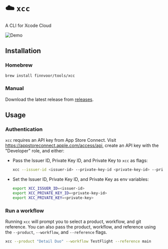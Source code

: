 # ☁️ `xcc`
A CLI for Xcode Cloud

![Demo](https://github.com/Finnvoor/xcc/assets/8284016/6334aa85-b84d-4101-9c46-385c4551a191)

## Installation
### Homebrew
```bash
brew install finnvoor/tools/xcc
```
### Manual
Download the latest release from [releases](https://github.com/Finnvoor/xcc/releases).

## Usage
### Authentication
`xcc` requires an API key from App Store Connect. Visit https://appstoreconnect.apple.com/access/api, create an API key with the "Developer" role, and either:
- Pass the Issuer ID, Private Key ID, and Private Key to `xcc` as flags:
  ```bash
  xcc --issuer-id <issuer-id> --private-key-id <private-key-id> --private-key <private-key>
  ```
- Set the Issuer ID, Private Key ID, and Private Key as env variables:
  ```bash
  export XCC_ISSUER_ID=<issuer-id>
  export XCC_PRIVATE_KEY_ID=<private-key-id>
  export XCC_PRIVATE_KEY=<private-key>
  ```

### Run a workflow
Running `xcc` will prompt you to select a product, workflow, and git reference. You can also pass the product, workflow, and reference using the `--product`, `--workflow`, and `--reference` flags.
```bash
xcc --product "Detail Duo" --workflow TestFlight --reference main
```
